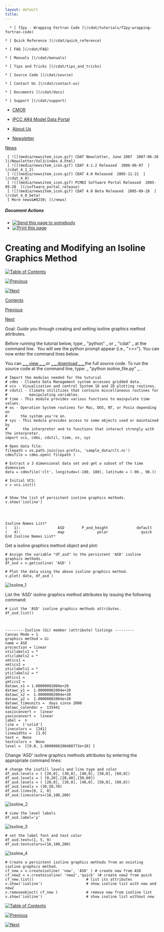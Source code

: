 ```yaml
---
layout: default
title: 
---
```



      * [ f2py - Wrapping Fortran Code ](/cdat/tutorials/f2py-wrapping-fortran-code)

    * [ Quick Reference ](/cdat/quick_reference)

    * [ FAQ ](/cdat/FAQ)

    * [ Manuals ](/cdat/manuals)

    * [ Tips and Tricks ](/cdat/tips_and_tricks)

    * [ Source Code ](/cdat/source)

    * [ Contact Us ](/cdat/contact-us)

    * [ Documents ](/cdat/docs)

    * [ Support ](/cdat/support)

  * [ CMOR ](/cmor)

  * [ IPCC AR4 Model Data Portal ](/esg_data_portal)

  * [ About Us ](/about)

  * [ Newsletter ](/Newsletter)

[ News ](/news)

     [ ![](media/newsitem_icon.gif) CDAT Newsletter, June 2007  2007-06-26  ](/Newsletter/Vol3/index_d.html)
     [ ![](media/newsitem_icon.gif) CDAT 4.1.2 Released  2006-06-07  ](/cdat_4_1_2)
     [ ![](media/newsitem_icon.gif) CDAT 4.0 Released  2005-11-21  ](/cdat_4_0)
     [ ![](media/newsitem_icon.gif) PCMDI Software Portal Released  2005-09-28  ](/software_portal_release)
     [ ![](media/newsitem_icon.gif) CDAT 4.0 Beta Released  2005-09-28  ](/cdat_4_0_beta)
     [ More news&#8230; ](/news)

#####  Document Actions

  * [ ![Send this page to somebody](media/mail_icon.gif) ](/cdat/tutorials/cdatbasics/plotting-basics/modifying-isoline-plot/sendto_form)
  * [ ![Print this page](media/print_icon.gif) ](/this.print\(\))

#  Creating and Modifying an Isoline Graphics Method

[ ![Table of Contents](media/arrow-up) ](/)

[ ![Previous](media/arrow-left) ](/modifying-isofill-plot)

[ ![Next](media/arrow-right) ](/simple-overlay-plot)

[ Contents ](/)

[ Previous ](/modifying-isofill-plot)

[ Next ](/simple-overlay-plot)

 Goal:  Guide you through creating and setting isoline graphics method attributes.   

Before running the tutorial below, type _ "python" _ or _ "cdat" _ at the
command line.&#160; You will see the python prompt appear (i.e., ">>>"). You can
now enter the command lines below.  
  
You can [ _ _  view  _ _ ](/../files/isoline_file) or [ _ _  download 
_ _ ](/../files/isoline_file.py) the full source code. To run the source code
at the command line, type: _ "python isoline_file.py" _ .

    
    
    # Import the modules needed for the tuturial  
    # cdms - Climate Data Management system accesses gridded data.  
    # vcs - Visualization and control System 1D and 2D plotting routines.  
    # cdutil - Climate utilitizes that contains miscellaneous routines for   
    #          manipulating variables.  
    # time - This module provides various functions to mainpulate time values.  
    # os - Operation System routines for Mac, DOS, NT, or Posix depending on   
    #      the system you're on.  
    # sys - This module provides access to some objects used or maintained by   
    #       the interpreter and to functions that interact strongly with the interpreter.  
    import vcs, cdms, cdutil, time, os, sys  
      
    # Open data file:  
    filepath = os.path.join(sys.prefix, 'sample_data/clt.nc')  
    cdmsfile = cdms.open( filepath )  
      
    # Extract a 3 dimensional data set and get a subset of the time dimension  
    data = cdmsfile('clt', longitude=(-180, 180), latitude = (-90., 90.))  
      
    # Initial VCS:  
    v = vcs.init()
    
    
    # Show the list of persistent isoline graphics methods.  
    v.show('isoline')  
      
    
    
    
    Isoline Names List*  
    (   1):                 ASD        P_and_height             default  
    (   4):                 map               polar               quick  
    End Isoline Names List*

  
  

Get a isoline graphics method object and plot:  

    
    
    # Assign the variable "df_asd" to the persistent 'ASD' isoline graphics methods.  
    df_asd = v.getisoline( 'ASD' )  
      
    # Plot the data using the above isoline graphics method.  
    v.plot( data, df_asd )  
    

![Isoline_1](media/isoline_1)  

List the 'ASD' isoline graphics method attributes by issuing the following
command:  

    
    
    # List the 'ASD' isoline graphics methods attributes.  
    df_asd.list()  
    
    
    
    ---------Isoline (Gi) member (attribute) listings ---------  
    Canvas Mode = 1  
    graphics method = Gi  
    name = ASD  
    projection = linear  
    xticlabels1 = *  
    xticlabels2 = *  
    xmtics1 =   
    xmtics2 =   
    yticlabels1 = *  
    yticlabels2 = *  
    ymtics1 =    
    ymtics2 =    
    datawc_x1 = 1.00000002004e+20  
    datawc_y1 =  1.00000002004e+20  
    datawc_x2 =  1.00000002004e+20  
    datawc_y2 =  1.00000002004e+20  
    datawc_timeunits =  days since 2000  
    datawc_calendar =  135441  
    xaxisconvert =  linear  
    yaxisconvert =  linear  
    label =  n  
    line =  ['solid']  
    linecolors =  [241]  
    linewidths =  [1.0]  
    text =  None  
    textcolors =  None  
    level =  [[0.0, 1.0000000200408773e+20] ]

  
  
Change 'ASD' isoline graphics methods attributes by entering the appropriate
command lines:  

    
    
    # change the isofill levels and line type and color  
    df_asd.levels = ( [20,0], [30,0], [40,0], [50,0], [60,0])  
    df_asd.levels = ( [0,20],[20,40],[50,60])  
    df_asd.levels = ( [20,0], [30,0], [40,0], [50,0], [60,0])  
    df_asd.levels = (30,50,70)  
    df_asd.line=[0, 2, 0]  
    df_asd.linecolors=(16,100,200)  
    

![Isoline_2](media/isoline_2)  

    
    
    # view the level labels  
    df_asd.label='y'  
    

![Isoline_3](media/isoline_3)  

    
    
    # set the label font and text color  
    df_asd.text=(1, 5, 9)  
    df_asd.textcolors=(16,100,200)  
    

![Isoline_4](media/isoline_4)  

    
    
    # Create a persistent isoline graphics methods from an existing isoline graphics method.  
    cf_new = v.createisoline( 'new', 'ASD' ) # create new from ASD  
    cf_new2 = v.createisoline( 'new2','quick' )# create new2 from quick  
    cf_new.list()                        # list its attributes  
    v.show('isoline')                    # show isoline list with new and new2  
    v.removeobject( cf_new )             # remove new from isoline list  
    v.show('isoline')                    # show isoline list without new

[ ![Table of Contents](media/arrow-up) ](/)

[ ![Previous](media/arrow-left) ](/modifying-isofill-plot)

[ ![Next](media/arrow-right) ](/simple-overlay-plot)

